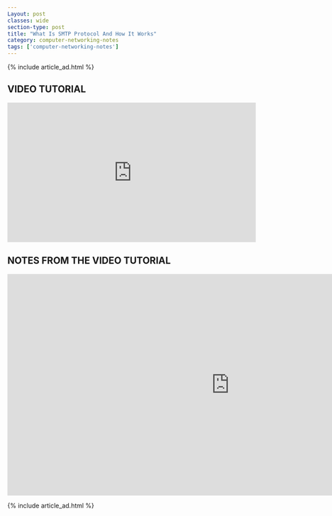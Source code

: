 ```yaml
---
Layout: post
classes: wide
section-type: post
title: "What Is SMTP Protocol And How It Works"
category: computer-networking-notes
tags: ['computer-networking-notes']
---
```

{% include article_ad.html %}

## VIDEO TUTORIAL

<iframe width="560" height="315" src="https://www.youtube.com/embed/83tzKVG90OA" frameborder="0" allow="accelerometer; autoplay; clipboard-write; encrypted-media; gyroscope; picture-in-picture" allowfullscreen></iframe>

## NOTES FROM THE VIDEO TUTORIAL

<iframe src="https://onedrive.live.com/embed?cid=518082577767DAE9&resid=518082577767DAE9%211137&authkey=APqHNA8W79dyDxU&em=2" width="1000" height="500" frameborder="0" scrolling="no"></iframe>

{% include article_ad.html %}
